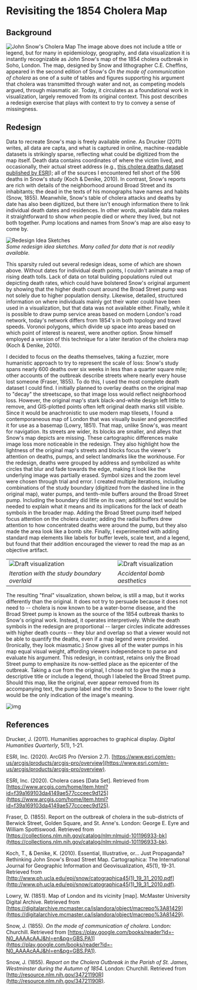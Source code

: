 # Revisiting the 1854 Cholera Map

## Background
![John Snow's Cholera Map](img/snow_cholera_map.jpg)
The image above does not include a title or legend, but for many in epidemiology, geography, and data visualization it is instantly recognizable as John Snow's map of the 1854 cholera outbreak in Soho, London. The map, designed by Snow and lithographer C.E. Cheffins, appeared in the second edition of Snow's  _On the mode of communication of cholera_ as one of a suite of tables and figures supporting his argument that cholera was transmitted through water and not, as competing models argued, through miasmatic air. Today, it circulates as a foundational work in visualization, largely removed from its original context. This post describes a redesign exercise that plays with context to try to convey a sense of missingness.

## Redesign

Data to recreate Snow's map is freely available online. As Drucker (2011) writes, all data are capta, and what is captured in online, machine-readable datasets is strikingly sparse, reflecting what could be digitized from the map itself. Death data contains coordinates of where the victim lived, and occasionally, their actual street address (e.g., [this cholera deaths dataset published by ESRI](https://www.arcgis.com/home/item.html?id=f39a169103da4149ae577ccceec9d125)); all of the sources I encountered fell short of the 596 deaths in Snow's study (Koch & Denike, 2010). In contrast, Snow's reports are rich with details of the neighborhood around Broad Street and its inhabitants; the dead in the texts of his monographs have names and habits (Snow, 1855). Meanwhile, Snow's table of cholera attacks and deaths by date has also been digitized, but there isn't enough information there to link individual death dates and residences. In other words, available data makes it straightforward to show _when_ people died or _where_ they lived, but not both together. Pump locations and names from Snow's map are also easy to come by.

![Redesign Idea Sketches](img/snow_sketches.png)  
_Some redesign idea sketches. Many called for data that is not readily available._

This sparsity ruled out several redesign ideas, some of which are shown above. Without dates for individual death points, I couldn't animate a map of rising death tolls. Lack of data on total building populations ruled out depicting death rates, which could have bolstered Snow's original argument by showing that the higher death count around the Broad Street pump was not solely due to higher population density. Likewise, detailed, structured information on where individuals mainly got their water could have been used in a visualization, but that data was not available either.  Finally, while it is possible to draw pump service areas based on modern London's road network, today's network differs from 1854's in both topology and travel speeds. Voronoi polygons, which divide up space into areas based on which point of interest is nearest, were another option. Snow himself employed a version of this technique for a later iteration of the cholera map (Koch & Denike, 2010).

I decided to focus on the deaths themselves, taking a fuzzier, more humanistic approach to try to represent the scale of loss: Snow's study spans nearly 600 deaths over six weeks in less than a quarter square mile; other accounts of the outbreak describe streets where nearly every house lost someone (Fraser, 1855). To do this, I used the most complete death dataset I could find. I initially planned to overlay deaths on the original map to "decay" the streetscape, so that image loss would reflect neighborhood loss. However, the original map's stark black-and-white design left little to remove, and GIS-plotted points often left original death marks still visible. Since it would be anachronistic to use modern map tilesets, I found a contemporaneous map of London that was visually busier and georectified it for use as a basemap (Lowry, 1851). That map, unlike Snow's, was meant for navigation. Its streets are wider, its blocks are smaller, and alleys that Snow's map depicts are missing. These cartographic differences make image loss more noticeable in the redesign. They also highlight how the lightness of the original map's streets and blocks focus the viewer's attention on deaths, pumps, and select landmarks like the workhouse. For the redesign, deaths were grouped by address and symbolized as white circles that blur and fade towards the edge, making it look like the underlying image was partially erased. Symbol sizes and the zoom level were chosen through trial and error. I created multiple iterations, including combinations of the study boundary (digitized from the dashed line in the original map), water pumps, and tenth-mile buffers around the Broad Street pump. Including the boundary did little on its own; additional text would be needed to explain what it means and its implications for the lack of death symbols in the broader map.  Adding the Broad Street pump itself helped focus attention on the cholera cluster; adding the radial buffers drew attention to how concentrated deaths were around the pump, but they also made the area look like a bomb site. Finally, I experimented with adding standard map elements like labels for buffer levels, scale text, and a legend, but found that their addition encouraged the viewer to read the map as an objective artifact.

|||
|---|---|
|![Draft visualization](img/draft3.png)  | ![Draft visualization](img/draft.png) |
| _Iteration with the study boundary overlaid_ | _Accidental bomb aesthetics_ |

The resulting "final" visualization, shown below, is still a map, but it works differently than the original. It does not try to persuade because it does not need to -- cholera is now known to be a water-borne disease, and the Broad Street pump is known as the source of the 1854 outbreak thanks to Snow's original work. Instead, it operates interpretively. While the death symbols in the redesign are proportional -- larger circles indicate addresses with higher death counts -- they blur and overlap so that a viewer would not be able to quantify the deaths, even if a map legend were provided. (Ironically, they look miasmatic.) Snow gives all of the water pumps in his map equal visual weight, affording viewers independence to parse and evaluate his argument. This redesign, in contrast, retains only the Broad Street pump to emphasize its now-settled place as the epicenter of the outbreak. Taking a cue from the original, I chose not to give the map a descriptive title or include a legend, though I labeled the Broad Street pump. Should this map, like the original, ever appear removed from its accompanying text, the pump label and the credit to Snow to the lower right would be the only indication of the image's meaning.

![img](img/last.png)


## References
Drucker, J. (2011). Humanities approaches to graphical display. _Digital Humanities Quarterly_, 5(1), 1-21.

ESRI, Inc. (2020). ArcGIS Pro (Version 2.7). [https://www.esri.com/en-us/arcgis/products/arcgis-pro/overview](https://www.esri.com/en-us/arcgis/products/arcgis-pro/overview).

ESRI, Inc. (2020). Cholera cases [Data Set]. Retrieved from [https://www.arcgis.com/home/item.html?id=f39a169103da4149ae577ccceec9d125](https://www.arcgis.com/home/item.html?id=f39a169103da4149ae577ccceec9d125).

Fraser, D. (1855). Report on the outbreak of cholera in the sub-districts of Berwick Street, Golden Square, and St. Anne's. London: George E. Eyre and William Spottiswood. Retrieved from [https://collections.nlm.nih.gov/catalog/nlm:nlmuid-101196933-bk](https://collections.nlm.nih.gov/catalog/nlm:nlmuid-101196933-bk).

Koch, T., & Denike, K. (2010). Essential, Illustrative, or… Just Propaganda? Rethinking John Snow's Broad Street Map. Cartographica: The International Journal for Geographic Information and Geovisualization, 45(1), 19-31. Retrieved from [http://www.ph.ucla.edu/epi/snow/catographica45(1)_19_31_2010.pdf](http://www.ph.ucla.edu/epi/snow/catographica45(1)_19_31_2010.pdf).

Lowry, W. (1851). Map of London and its vicinity [map]. McMaster University Digital Archive. Retrieved from [https://digitalarchive.mcmaster.ca/islandora/object/macrepo%3A81429](https://digitalarchive.mcmaster.ca/islandora/object/macrepo%3A81429).

Snow, J. (1855). _On the mode of communication of cholera_. London: Churchill. Retrieved from [https://play.google.com/books/reader?id=-N0_AAAAcAAJ&hl=en&pg=GBS.PA1](https://play.google.com/books/reader?id=-N0_AAAAcAAJ&hl=en&pg=GBS.PA1).

Snow, J. (1855). _Report on the Cholera Outbreak in the Parish of St. James, Westminster during the Autumn of 1854._ London: Churchill. Retrieved from [http://resource.nlm.nih.gov/34721190R](http://resource.nlm.nih.gov/34721190R). 
